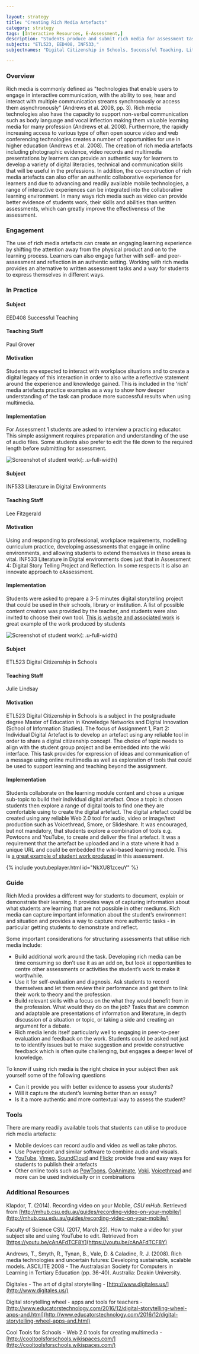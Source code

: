 ```yaml
---

layout: strategy
title: "Creating Rich Media Artefacts"
category: strategy
tags: [Interactive Resources, E-Assessment,]
description: "Students produce and submit rich media for assessment tasks."
subjects: "ETL523, EED408, INF533,"
subjectnames: "Digital Citizenship in Schools, Successful Teaching, Literature in Digital Environments,"

---
```


### Overview

Rich media is commonly defined as "technologies that enable users to engage in interactive communication, with the ability to see, hear and interact with multiple communication streams synchronously or access them asynchronously" (Andrews et al. 2008, pp. 3). Rich media technologies also have the capacity to support non-verbal communication such as body language and vocal inflection making them valuable learning media for many profession (Andrews et al. 2008). Furthermore, the rapidly increasing access to various type of  often open source video and web conferencing technologies creates a number of opportunities for use in higher education (Andrews et al. 2008). The creation of rich media artefacts including photographic evidence, video records and multimedia presentations by learners can provide an authentic way for learners to develop a variety of digital literacies,  technical and communication skills that will be useful in the professions. In addition, the co-construction of rich media artefacts can also offer an authentic collaborative experience for learners and due to advancing and readily available mobile technologies, a range of interactive experiences can be integrated into the collaborative learning environment. In many ways rich media such as video can provide better evidence of students work, their skills and abilities than written assessments, which can greatly improve the effectiveness of the assessment.

### Engagement

The use of rich media artefacts can create an engaging learning experience by shifting the attention away from the physical product and on to the learning process. Learners can also engage further with self- and peer-assessment and reflection in an authentic setting. Working with rich media provides an alternative to written assessment tasks and a way for students to express themselves in different ways.

### In Practice
<div class="u-release practice" >

<div class="practice-item">
<div class="practice-content" markdown="1">

#### Subject

EED408 Successful Teaching

#### Teaching Staff

Paul Grover

#### Motivation

Students are expected to interact with workplace situations and to create a digital legacy of this interaction in order to also write a reflective statement around the experience and knowledge gained. This is included in the ‘rich’ media artefacts practice examples as a way to show how deeper understanding of the task can produce more successful results when using multimedia.

#### Implementation

For Assessment 1 students are asked to interview a practicing educator. This simple assignment requires preparation and understanding of the use of audio files. Some students also prefer to edit the file down to the required length before submitting for assessment.

![Screenshot of student work](../images/practices/Creating-Rich-Media-Artefacts-EED408.png){: .u-full-width}

</div>
</div>

<div class="practice-item">
<div class="practice-content" markdown="1">

#### Subject

INF533 Literature in Digital Environments

#### Teaching Staff

Lee Fitzgerald

#### Motivation

Using and responding to professional, workplace requirements, modelling curriculum practice, developing assessments that engage in online environments, and allowing students to extend themselves in these areas is vital. INF533 Literature in Digital environments does just that in Assessment 4: Digital Story Telling Project and Reflection. In some respects it is also an innovate approach to eAssessment.  

#### Implementation

Students were asked to prepare a 3-5 minutes digital storytelling project that could be used in their schools, library or institution. A list of possible content creators was provided by the teacher, and students were also invited to choose their own tool. [This is website and associated work](http://lisaplenty.wixsite.com/thingsthatmatter) is great example of the work produced by students

![Screenshot of student work](../images/practices/Creating-Rich-Media-Artefacts-INF533.jpg){: .u-full-width}

</div>
</div>

<div class="practice-item">
<div class="practice-content" markdown="1">

#### Subject

ETL523 Digital Citizenship in Schools

#### Teaching Staff

Julie Lindsay

#### Motivation

ETL523 Digital Citizenship in Schools is a subject in the postgraduate degree Master of Education in Knowledge Networks and Digital Innovation (School of Information Studies). The focus of Assignment 1, Part 2: Individual Digital Artefact is to develop an artefact using any reliable tool in order to share a digital citizenship concept. The choice of topic needs to align with the student group project and be embedded into the wiki interface. This task provides for expression of ideas and communication of a message using online multimedia as well as exploration of tools that could be used to support learning and teaching beyond the assignment.

#### Implementation

Students collaborate on the learning module content and chose a unique sub-topic to build their individual digital artefact. Once a topic is chosen students then explore a range of digital tools to find one they are comfortable using to create the digital artefact. The digital artefact could be created using any reliable Web 2.0 tool for audio, video or image/text production such as Voicethread, Smore, or Slideshare. It was encouraged, but not mandatory, that students explore a combination of tools e.g. Powtoons and YouTube, to create and deliver the final artefact. It was a requirement that the artefact be uploaded and in a state where it had a unique URL and could be embedded the wiki-based learning module. This is [a great example of student work produced](https://youtu.be/622OHuEMM38) in this assessment.

{% include youtubeplayer.html id="NkXU81zceuY" %}

</div>
</div>

</div>

### Guide

Rich Media provides a different way for students to document, explain or demonstrate their learning. It provides ways of capturing information about what students are learning that are not possible in other mediums. Rich media can capture important information about the student’s environment and situation and provides a way to capture more authentic tasks - in particular getting students to demonstrate and reflect.

Some important considerations for structuring assessments that utilise rich media include:

* Build additional work around the task. Developing rich media can be time consuming so don’t use it as an add on, but look at opportunities to centre other assessments or activities the student’s work to make it worthwhile.
* Use it for self-evaluation and diagnosis. Ask students to record themselves and let them review their performance and get them to link their work to theory and the profession.
* Build relevant skills with a focus on the what they would benefit from in the profession. What would they do on the job? Tasks that are common and adaptable are presentations of information and literature, in depth discussion of a situation or topic, or taking a side and creating an argument for a debate.
* Rich media lends itself particularly well to engaging in peer-to-peer evaluation and feedback on the work. Students could be asked not just to to identify issues but to make suggestion and provide constructive feedback which is often quite challenging, but engages a deeper level of knowledge.

To know if using rich media is the right choice in your subject then ask yourself some of the following questions

* Can it provide you with better evidence to assess your students?
* Will it capture the student’s learning better than an essay?
* Is it a more authentic and more contextual way to assess the student?

### Tools

There are many readily available tools that students can utilise to produce rich media artefacts:

* Mobile devices can record audio and video as well as take photos.  
* Use Powerpoint and similar software to combine audio and visuals.
* [YouTube](https://www.youtube.com/), [Vimeo](https://vimeo.com/), [SoundCloud](https://soundcloud.com/) and [Flickr](https://www.flickr.com/) provide free and easy ways for students to publish their artefacts
* Other online tools such as [PowToons](https://www.powtoon.com/), [GoAnimate](https://goanimate.com/), [Voki](http://www.voki.com/), [Voicethread](http://voicethread.com/) and more can be used individually or in combinations

### Additional Resources

<div class="apa-ref" markdown="1">

Klapdor, T. (2014). Recording video on your Mobile, *CSU mHub*. Retrieved from [http://mhub.csu.edu.au/guides/recording-video-on-your-mobile/](http://mhub.csu.edu.au/guides/recording-video-on-your-mobile/)

Faculty of Science CSU. (2017, March 22). How to make a video for your subject site and using YouTube to edit. Retrieved from [https://youtu.be/cAnAFdTCF8Y](https://youtu.be/cAnAFdTCF8Y)

Andrews, T., Smyth, R., Tynan, B., Vale, D. & Caladine, R. J. (2008). Rich media technologies and uncertain futures: Developing sustainable, scalable models. ASCILITE 2008 - The Australasian Society for Computers in Learning in Tertiary Education (pp. 36-40). Australia: Deakin University.

Digitales - The art of digital storytelling - [http://www.digitales.us/](http://www.digitales.us/)

Digital storytelling wheel - apps and tools for teachers - [http://www.educatorstechnology.com/2016/12/digital-storytelling-wheel-apps-and.html](http://www.educatorstechnology.com/2016/12/digital-storytelling-wheel-apps-and.html)

Cool Tools for Schools - Web 2.0 tools for creating multimedia - [http://cooltoolsforschools.wikispaces.com/](http://cooltoolsforschools.wikispaces.com/)

</div>
